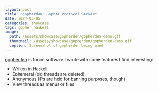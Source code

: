 ```yaml
---
layout: post
title: "gopherden: Gopher Protocol Server"
date: 2024-03-05
categories: showcase
tags: gopher haskell
image:
  path: /assets/showcase/gopherden/gopherden-demo.gif
  thumbnail: /assets/showcase/gopherden/gopherden-demo.gif
  caption: Screenshot of gopherden being used
---
```


[gopherden](https://github.com/someodd/gopherden/) is forum software I wrote
with some features I find interesting:

  * Written in Haskell
  * Ephemeral (old threads are deleted)
  * Anonymous (IPs are held for banning purposes, though)
  * View threads as menus or files
